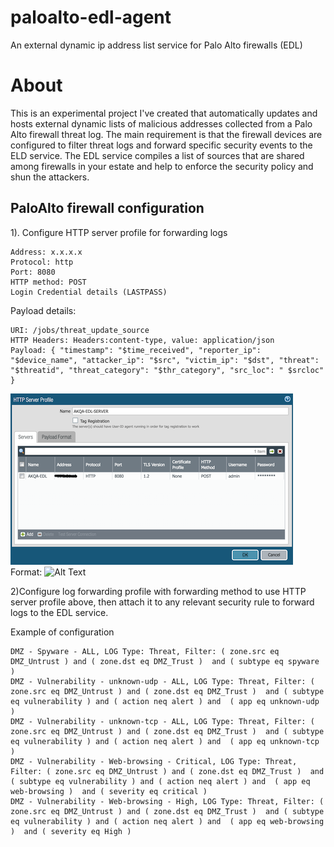 # paloalto-edl-agent
An external dynamic ip address list service for Palo Alto firewalls (EDL)

# About

This is an experimental project I've created that automatically updates and hosts external dynamic lists of malicious addresses collected from a Palo Alto firewall threat log.
The main requirement is that the firewall devices are configured to filter threat logs and forward specific security events to the ELD service.
The EDL service compiles a list of sources that are shared among firewalls in your estate and help to enforce the security policy and shun the attackers.

## PaloAlto firewall configuration

1). Configure HTTP server profile for forwarding logs  
```
Address: x.x.x.x
Protocol: http
Port: 8080
HTTP method: POST
Login Credential details (LASTPASS)
```

Payload details:
```
URI: /jobs/threat_update_source
HTTP Headers: Headers:content-type, value: application/json
Payload: { "timestamp": "$time_received", "reporter_ip": "$device_name", "attacker_ip": "$src", "victim_ip": "$dst", "threat": "$threatid", "threat_category": "$thr_category", "src_loc": " $srcloc" }
```
![GitHub Logo](/screenshots/http-profile-1.png)
Format: ![Alt Text](url)

2)Configure log forwarding profile with forwarding method to use HTTP server profile above, then attach it to any relevant security rule to forward logs to the EDL service.

Example of configuration
```
DMZ - Spyware - ALL, LOG Type: Threat, Filter: ( zone.src eq DMZ_Untrust ) and ( zone.dst eq DMZ_Trust )  and ( subtype eq spyware ) 
DMZ - Vulnerability - unknown-udp - ALL, LOG Type: Threat, Filter: ( zone.src eq DMZ_Untrust ) and ( zone.dst eq DMZ_Trust )  and ( subtype eq vulnerability ) and ( action neq alert ) and  ( app eq unknown-udp )
DMZ - Vulnerability - unknown-tcp - ALL, LOG Type: Threat, Filter: ( zone.src eq DMZ_Untrust ) and ( zone.dst eq DMZ_Trust )  and ( subtype eq vulnerability ) and ( action neq alert ) and  ( app eq unknown-tcp )
DMZ - Vulnerability - Web-browsing - Critical, LOG Type: Threat, Filter: ( zone.src eq DMZ_Untrust ) and ( zone.dst eq DMZ_Trust )  and ( subtype eq vulnerability ) and ( action neq alert ) and  ( app eq web-browsing )  and ( severity eq critical )
DMZ - Vulnerability - Web-browsing - High, LOG Type: Threat, Filter: ( zone.src eq DMZ_Untrust ) and ( zone.dst eq DMZ_Trust )  and ( subtype eq vulnerability ) and ( action neq alert ) and  ( app eq web-browsing )  and ( severity eq High )
```

